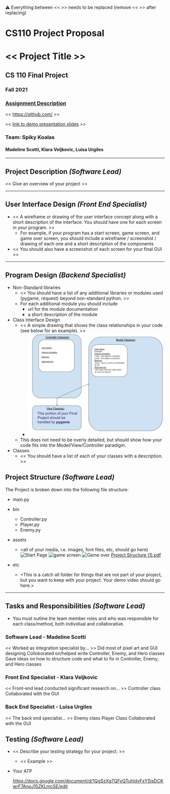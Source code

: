 :warning: Everything between << >> needs to be replaced (remove << >> after replacing)
# CS110 Project Proposal
# << Project Title >>
## CS 110 Final Project
### Fall 2021
### [Assignment Description](https://docs.google.com/document/d/1H4R6yLL7som1lglyXWZ04RvTp_RvRFCCBn6sqv-82ps/edit#)

<< [https://github.com/<repo>](#) >>

<< [link to demo presentation slides](#) >>

### Team: Spiky Koalas 
#### Madeline Scotti, Klara Veljkovic, Luisa Urgiles

***

## Project Description *(Software Lead)*
<< Give an overview of your project >>

***    

## User Interface Design *(Front End Specialist)*
* << A wireframe or drawing of the user interface concept along with a short description of the interface. You should have one for each screen in your program. >>
    * For example, if your program has a start screen, game screen, and game over screen, you should include a wireframe / screenshot / drawing of each one and a short description of the components
* << You should also have a screenshot of each screen for your final GUI >>

***        

## Program Design *(Backend Specialist)*
* Non-Standard libraries
    * << You should have a list of any additional libraries or modules used (pygame, request) beyond non-standard python. >>
    * For each additional module you should include
        * url for the module documentation
        * a short description of the module
* Class Interface Design
    * << A simple drawing that shows the class relationships in your code (see below for an example). >>
        * ![class diagram](assets/class_diagram.jpg)
    * This does not need to be overly detailed, but should show how your code fits into the Model/View/Controller paradigm.
* Classes
    * << You should have a list of each of your classes with a description. >>

## Project Structure *(Software Lead)*

The Project is broken down into the following file structure:
* main.py
* bin
    <all of your python files should go here>
    * Controller.py
    * Player.py
    * Enemy.py
* assets
    * <all of your media, i.e. images, font files, etc, should go here)
           ![Start Page](https://user-images.githubusercontent.com/89817842/140589608-e448fe0b-6b97-4ff0-86fb-098878db4bbb.png)
           ![game screen](https://user-images.githubusercontent.com/89817842/140589646-ae4daaa2-eba4-49f5-bc00-404efab46b9a.png)
           ![Game over](https://user-images.githubusercontent.com/89817842/140589652-8295ef98-8917-49a7-909e-ed5e3fe729ae.png)
             [Project Structure (1).pdf](https://github.com/bucs110a0fall21/final-project-spiky-koalas/files/7500290/Project.Structure.1.pdf)

* etc
    * <This is a catch all folder for things that are not part of your project, but you want to keep with your project. Your demo video should go here.>

***

## Tasks and Responsibilities *(Software Lead)*
* You must outline the team member roles and who was responsible for each class/method, both individual and collaborative.

### Software Lead - Madeline Scotti

<< Worked as integration specialist by... >>
       Did most of pixel art and GUI designing
       Colloborated on/helped write Controller, Enemy, and Hero classes
       Gave ideas on how to structure code and what to fix in Controller, Enemy, and Hero classes

### Front End Specialist - Klara Veljkovic

<< Front-end lead conducted significant research on... >>
       Controller class 
       Collaborated with the GUI

### Back End Specialist - Luisa Urgiles

<< The back end specialist... >>
      Enemy class
      Player Class
      Collaborated with the GUI
## Testing *(Software Lead)*
* << Describe your testing strategy for your project. >>
    * << Example >>

* Your ATP
   
   https://docs.google.com/document/d/1QgSzXg7QFyQTuhldvFxYSisDCKwrF7AnpJ15ZKLmcSE/edit
